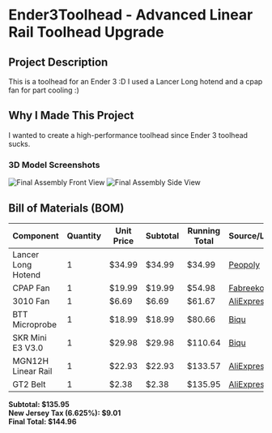 # Ender3Toolhead - Advanced Linear Rail Toolhead Upgrade

## Project Description
This is a toolhead for an Ender 3 :D I used a Lancer Long hotend and a cpap fan for part cooling :)

## Why I Made This Project
I wanted to create a high-performance toolhead since Ender 3 toolhead sucks.


### 3D Model Screenshots
![Final Assembly Front View](https://github.com/user-attachments/assets/6da7b77f-af21-4b13-a57d-4405525b0bbb)
![Final Assembly Side View](https://github.com/user-attachments/assets/d00a86af-5ecb-4086-ad92-66310683a2c7)

## Bill of Materials (BOM)

| Component | Quantity | Unit Price | Subtotal | Running Total | Source/Link |
|-----------|----------|------------|----------|---------------|-------------|
| Lancer Long Hotend | 1 | $34.99 | $34.99 | $34.99 | [Peopoly](https://peopoly.net/products/magneto-x-lancer-melt-zone?variant=46839304225050) |
| CPAP Fan | 1 | $19.99 | $19.99 | $54.98 | [Fabreeko](https://www.fabreeko.com/products/cpap-fan-10ws7040-hose-by-mellow) |
| 3010 Fan | 1 | $6.69 | $6.69 | $61.67 | [AliExpress](https://www.aliexpress.us/item/3256808756746945.html) |
| BTT Microprobe | 1 | $18.99 | $18.99 | $80.66 | [Biqu](https://biqu.equipment/products/microprobe-v1-0-for-b1-printers-h2-extruders-ender-3) |
| SKR Mini E3 V3.0 | 1 | $29.98 | $29.98 | $110.64 | [Biqu](https://biqu.equipment/products/bigtreetech-skr-mini-e3-v2-0-32-bit-control-board-for-ender-3?variant=40035469885538) |
| MGN12H Linear Rail | 1 | $22.93 | $22.93 | $133.57 | [AliExpress](https://www.aliexpress.us/item/2251832643511407.html) |
| GT2 Belt | 1 | $2.38 | $2.38 | $135.95 | [AliExpress](https://www.aliexpress.us/item/3256805030553800.html) |

**Subtotal: $135.95**  
**New Jersey Tax (6.625%): $9.01**  
**Final Total: $144.96**